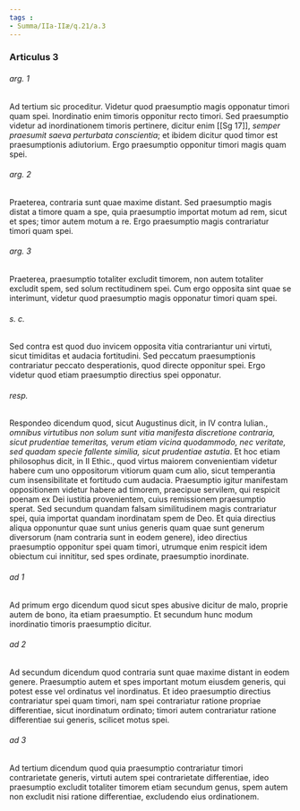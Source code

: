 ```yaml
---
tags : 
- Summa/IIa-IIæ/q.21/a.3
---
```


### Articulus 3

###### arg. 1
Ad tertium sic proceditur. Videtur quod praesumptio magis opponatur timori quam spei. Inordinatio enim timoris opponitur recto timori. Sed praesumptio videtur ad inordinationem timoris pertinere, dicitur enim [[Sg 17]], *semper praesumit saeva perturbata conscientia*; et ibidem dicitur quod timor est praesumptionis adiutorium. Ergo praesumptio opponitur timori magis quam spei.

###### arg. 2
Praeterea, contraria sunt quae maxime distant. Sed praesumptio magis distat a timore quam a spe, quia praesumptio importat motum ad rem, sicut et spes; timor autem motum a re. Ergo praesumptio magis contrariatur timori quam spei.

###### arg. 3
Praeterea, praesumptio totaliter excludit timorem, non autem totaliter excludit spem, sed solum rectitudinem spei. Cum ergo opposita sint quae se interimunt, videtur quod praesumptio magis opponatur timori quam spei.

###### s. c.
Sed contra est quod duo invicem opposita vitia contrariantur uni virtuti, sicut timiditas et audacia fortitudini. Sed peccatum praesumptionis contrariatur peccato desperationis, quod directe opponitur spei. Ergo videtur quod etiam praesumptio directius spei opponatur.

###### resp.
Respondeo dicendum quod, sicut Augustinus dicit, in IV contra Iulian., *omnibus virtutibus non solum sunt vitia manifesta discretione contraria, sicut prudentiae temeritas, verum etiam vicina quodammodo, nec veritate, sed quadam specie fallente similia, sicut prudentiae astutia*. Et hoc etiam philosophus dicit, in II Ethic., quod virtus maiorem convenientiam videtur habere cum uno oppositorum vitiorum quam cum alio, sicut temperantia cum insensibilitate et fortitudo cum audacia. Praesumptio igitur manifestam oppositionem videtur habere ad timorem, praecipue servilem, qui respicit poenam ex Dei iustitia provenientem, cuius remissionem praesumptio sperat. Sed secundum quandam falsam similitudinem magis contrariatur spei, quia importat quandam inordinatam spem de Deo. Et quia directius aliqua opponuntur quae sunt unius generis quam quae sunt generum diversorum (nam contraria sunt in eodem genere), ideo directius praesumptio opponitur spei quam timori, utrumque enim respicit idem obiectum cui innititur, sed spes ordinate, praesumptio inordinate.

###### ad 1
Ad primum ergo dicendum quod sicut spes abusive dicitur de malo, proprie autem de bono, ita etiam praesumptio. Et secundum hunc modum inordinatio timoris praesumptio dicitur.

###### ad 2
Ad secundum dicendum quod contraria sunt quae maxime distant in eodem genere. Praesumptio autem et spes important motum eiusdem generis, qui potest esse vel ordinatus vel inordinatus. Et ideo praesumptio directius contrariatur spei quam timori, nam spei contrariatur ratione propriae differentiae, sicut inordinatum ordinato; timori autem contrariatur ratione differentiae sui generis, scilicet motus spei.

###### ad 3
Ad tertium dicendum quod quia praesumptio contrariatur timori contrarietate generis, virtuti autem spei contrarietate differentiae, ideo praesumptio excludit totaliter timorem etiam secundum genus, spem autem non excludit nisi ratione differentiae, excludendo eius ordinationem.

